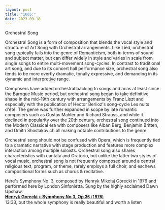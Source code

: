 ```yaml
---
layout: post
title: "1005:"
date: 2023-09-18
---
```


Orchestral Song

Orchestral Song is a form of composition that blends the vocal style and structure of Art Song with Orchestral arrangements. Like Lied, orchestral song typically falls into the genre of Romanticism, both in terms of sound and subject matter, but can differ widely in style and varies in scale from single songs to entire multi-movement song-cycles. In contrast to traditional art song, and due to its concert hall performance size, orchestral song also tends to be more overtly dramatic, tonally expressive, and demanding in its dynamic and interpretive range.

Composers have added orchestral backing to songs and arias at least since the Baroque Music period, but orchestral song began to take definitive shape in the mid-19th century with arrangements by Franz Liszt and especially with the publication of Hector Berlioz's song-cycle Les nuits d'été. The genre was further expanded in scope by late romantic composers such as Gustav Mahler and Richard Strauss, and while it declined in popularity over the 20th century, orchestral song continued into the Modern Classical era with composers like Alban Berg, Benjamin Britten, and Dmitri Shostakovich all making notable contributions to the genre.

Orchestral song should not be confused with Opera, which is frequently tied to a dramatic narrative with stage production and features more complex interaction among multiple soloists. Orchestral song also shares characteristics with cantata and Oratorio, but unlike the latter two styles of vocal music, orchestral song is not frequently composed around a central religious text, program, or theme, rarely employs a full choir, and eschews compositional forms such as chorus & recitative.

Here's Symphony No. 3, composed by Henryk Mikołaj Górecki in 1976 and performed here by London Sinfonietta. Sung by the highly acclaimed Dawn Upshaw.  
[𝐇𝐞𝐧𝐫𝐲𝐤 𝐆𝐨𝐫𝐞𝐜𝐤𝐢 • 𝐒𝐲𝐦𝐩𝐡𝐨𝐧𝐲 𝐍𝐨.𝟑, 𝐎𝐩.𝟑𝟔 (𝟏𝟗𝟕𝟔)](https://youtu.be/87DJF1_vwQA)  
13:33, but the whole symphony is really beautiful and worth a listen

